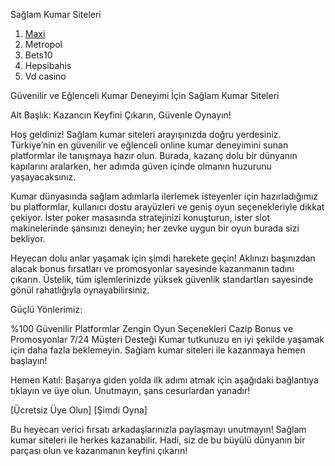 Sağlam Kumar Siteleri
1.  [Maxi](https://shorturl.at/osD5u)
2. Metropol
3. Bets10
4. Hepsibahis
5. Vd casino


Güvenilir ve Eğlenceli Kumar Deneyimi İçin Sağlam Kumar Siteleri

Alt Başlık: Kazancın Keyfini Çıkarın, Güvenle Oynayın!

Hoş geldiniz! Sağlam kumar siteleri arayışınızda doğru yerdesiniz. Türkiye’nin en güvenilir ve eğlenceli online kumar deneyimini sunan platformlar ile tanışmaya hazır olun. Burada, kazanç dolu bir dünyanın kapılarını aralarken, her adımda güven içinde olmanın huzurunu yaşayacaksınız.

Kumar dünyasında sağlam adımlarla ilerlemek isteyenler için hazırladığımız bu platformlar, kullanıcı dostu arayüzleri ve geniş oyun seçenekleriyle dikkat çekiyor. İster poker masasında stratejinizi konuşturun, ister slot makinelerinde şansınızı deneyin; her zevke uygun bir oyun burada sizi bekliyor.

Heyecan dolu anlar yaşamak için şimdi harekete geçin! Aklınızı başınızdan alacak bonus fırsatları ve promosyonlar sayesinde kazanmanın tadını çıkarın. Üstelik, tüm işlemlerinizde yüksek güvenlik standartları sayesinde gönül rahatlığıyla oynayabilirsiniz.

Güçlü Yönlerimiz:

%100 Güvenilir Platformlar
Zengin Oyun Seçenekleri
Cazip Bonus ve Promosyonlar
7/24 Müşteri Desteği
Kumar tutkunuzu en iyi şekilde yaşamak için daha fazla beklemeyin. Sağlam kumar siteleri ile kazanmaya hemen başlayın!

Hemen Katıl: Başarıya giden yolda ilk adımı atmak için aşağıdaki bağlantıya tıklayın ve üye olun. Unutmayın, şans cesurlardan yanadır!

[Ücretsiz Üye Olun] [Şimdi Oyna]

Bu heyecan verici fırsatı arkadaşlarınızla paylaşmayı unutmayın! Sağlam kumar siteleri ile herkes kazanabilir. Hadi, siz de bu büyülü dünyanın bir parçası olun ve kazanmanın keyfini çıkarın!
